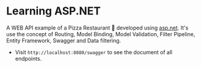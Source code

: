 

# Learning ASP.NET
A WEB API example of a Pizza Restaurant :pizza: developed using <a href="https://asp.net">asp.net</a>. It's use the concept of Routing, Model Binding, Model Validation, Filter Pipeline, Entity Framework, Swagger and Data filtering.

- Visit <code>http://localhost:8080/swagger</code> to see the document of all endpoints.

